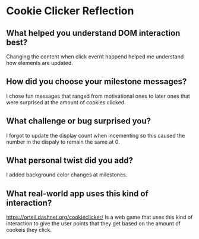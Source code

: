 # Cookie Clicker Reflection

## What helped you understand DOM interaction best?
Changing the content when click evernt happend helped me understand how elements are updated.

## How did you choose your milestone messages?
I chose fun messages that ranged from motivational ones to later ones that were surprised at the amount of cookies clicked.  

## What challenge or bug surprised you?
I forgot to update the display count when incementing so this caused the number in the dispaly to remain the same at 0.

## What personal twist did you add?
I added background color changes at milestones.

## What real-world app uses this kind of interaction?
https://orteil.dashnet.org/cookieclicker/  Is a web game that uses this kind of interaction to give the user points that they get based on the amount of cookeis they click.  